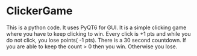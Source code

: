 # ClickerGame
This is a python code. It uses PyQT6 for GUI. It is a simple clicking game where you have to keep clicking to win. Every click is +1 pts and while you do not click, you lose points( -1 pts). There is a 30 second countdown. If you are able to keep the count > 0 then you win. Otherwise you lose.
